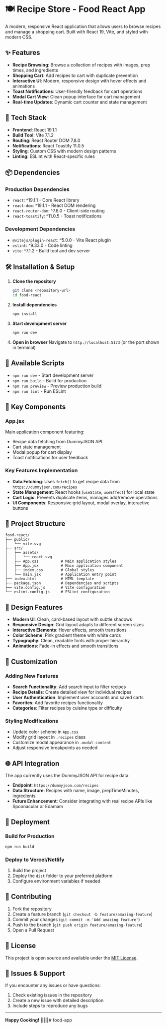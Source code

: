# 🍽️ Recipe Store - Food React App

A modern, responsive React application that allows users to browse recipes and manage a shopping cart. Built with React 19, Vite, and styled with modern CSS.

## ✨ Features

- **Recipe Browsing**: Browse a collection of recipes with images, prep times, and ingredients
- **Shopping Cart**: Add recipes to cart with duplicate prevention
- **Interactive UI**: Modern, responsive design with hover effects and animations
- **Toast Notifications**: User-friendly feedback for cart operations
- **Modal Cart View**: Clean popup interface for cart management
- **Real-time Updates**: Dynamic cart counter and state management

## 🚀 Tech Stack

- **Frontend**: React 19.1.1
- **Build Tool**: Vite 7.1.2
- **Routing**: React Router DOM 7.8.0
- **Notifications**: React Toastify 11.0.5
- **Styling**: Custom CSS with modern design patterns
- **Linting**: ESLint with React-specific rules

## 📦 Dependencies

### Production Dependencies
- `react`: ^19.1.1 - Core React library
- `react-dom`: ^19.1.1 - React DOM rendering
- `react-router-dom`: ^7.8.0 - Client-side routing
- `react-toastify`: ^11.0.5 - Toast notifications

### Development Dependencies
- `@vitejs/plugin-react`: ^5.0.0 - Vite React plugin
- `eslint`: ^9.33.0 - Code linting
- `vite`: ^7.1.2 - Build tool and dev server

## 🛠️ Installation & Setup

1. **Clone the repository**
   ```bash
   git clone <repository-url>
   cd food-react
   ```

2. **Install dependencies**
   ```bash
   npm install
   ```

3. **Start development server**
   ```bash
   npm run dev
   ```

4. **Open in browser**
   Navigate to `http://localhost:5173` (or the port shown in terminal)

## 📜 Available Scripts

- `npm run dev` - Start development server
- `npm run build` - Build for production
- `npm run preview` - Preview production build
- `npm run lint` - Run ESLint

## 🎨 Key Components

### App.jsx
Main application component featuring:
- Recipe data fetching from DummyJSON API
- Cart state management
- Modal popup for cart display
- Toast notifications for user feedback

### Key Features Implementation
- **Data Fetching**: Uses `fetch()` to get recipe data from `https://dummyjson.com/recipes`
- **State Management**: React hooks (`useState`, `useEffect`) for local state
- **Cart Logic**: Prevents duplicate items, manages add/remove operations
- **UI Components**: Responsive grid layout, modal overlay, interactive buttons

## 🎯 Project Structure

```
food-react/
├── public/
│   └── vite.svg
├── src/
│   ├── assets/
│   │   └── react.svg
│   ├── App.css          # Main application styles
│   ├── App.jsx          # Main application component
│   ├── index.css        # Global styles
│   └── main.jsx         # Application entry point
├── index.html           # HTML template
├── package.json         # Dependencies and scripts
├── vite.config.js       # Vite configuration
└── eslint.config.js     # ESLint configuration
```

## 🎨 Design Features

- **Modern UI**: Clean, card-based layout with subtle shadows
- **Responsive Design**: Grid layout adapts to different screen sizes
- **Interactive Elements**: Hover effects, smooth transitions
- **Color Scheme**: Pink gradient theme with white cards
- **Typography**: Clean, readable fonts with proper hierarchy
- **Animations**: Fade-in effects and smooth transitions

## 🔧 Customization

### Adding New Features
- **Search Functionality**: Add search input to filter recipes
- **Recipe Details**: Create detailed view for individual recipes
- **User Authentication**: Implement user accounts and saved carts
- **Favorites**: Add favorite recipes functionality
- **Categories**: Filter recipes by cuisine type or difficulty

### Styling Modifications
- Update color scheme in `App.css`
- Modify grid layout in `.recipes` class
- Customize modal appearance in `.modal-content`
- Adjust responsive breakpoints as needed

## 🌐 API Integration

The app currently uses the DummyJSON API for recipe data:
- **Endpoint**: `https://dummyjson.com/recipes`
- **Data Structure**: Recipes with name, image, prepTimeMinutes, ingredients
- **Future Enhancement**: Consider integrating with real recipe APIs like Spoonacular or Edamam

## 🚀 Deployment

### Build for Production
```bash
npm run build
```

### Deploy to Vercel/Netlify
1. Build the project
2. Deploy the `dist` folder to your preferred platform
3. Configure environment variables if needed

## 🤝 Contributing

1. Fork the repository
2. Create a feature branch (`git checkout -b feature/amazing-feature`)
3. Commit your changes (`git commit -m 'Add amazing feature'`)
4. Push to the branch (`git push origin feature/amazing-feature`)
5. Open a Pull Request

## 📝 License

This project is open source and available under the [MIT License](LICENSE).

## 🐛 Issues & Support

If you encounter any issues or have questions:
1. Check existing issues in the repository
2. Create a new issue with detailed description
3. Include steps to reproduce any bugs

---

**Happy Cooking! 🍳👨‍🍳**#   f o o d - a p p  
 